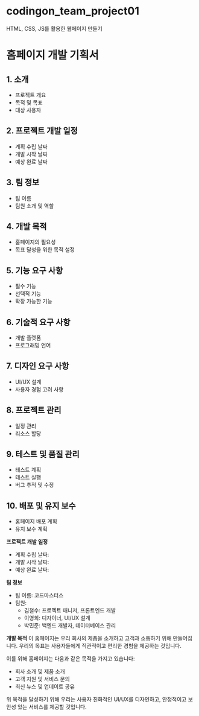 # codingon_team_project01
HTML, CSS, JS를 활용한 웹페이지 만들기

<!-- 기획서 들어갈 내용, 형식-->
# 홈페이지 개발 기획서

## 1. 소개
- 프로젝트 개요
- 목적 및 목표
- 대상 사용자

## 2. 프로젝트 개발 일정
- 계획 수립 날짜
- 개발 시작 날짜
- 예상 완료 날짜

## 3. 팀 정보
- 팀 이름
- 팀원 소개 및 역할

## 4. 개발 목적
- 홈페이지의 필요성
- 목표 달성을 위한 목적 설정

## 5. 기능 요구 사항
- 필수 기능
- 선택적 기능
- 확장 가능한 기능

## 6. 기술적 요구 사항
- 개발 플랫폼
- 프로그래밍 언어

## 7. 디자인 요구 사항
- UI/UX 설계
- 사용자 경험 고려 사항

## 8. 프로젝트 관리
- 일정 관리
- 리소스 할당

## 9. 테스트 및 품질 관리
- 테스트 계획
- 테스트 실행
- 버그 추적 및 수정

## 10. 배포 및 유지 보수
- 홈페이지 배포 계획
- 유지 보수 계획

**프로젝트 개발 일정**
- 계획 수립 날짜:
- 개발 시작 날짜:
- 예상 완료 날짜:

**팀 정보**
- 팀 이름: 코드마스터스
- 팀원:
  - 김철수: 프로젝트 매니저, 프론트엔드 개발
  - 이영희: 디자이너, UI/UX 설계
  - 박민준: 백엔드 개발자, 데이터베이스 관리

**개발 목적**
이 홈페이지는 우리 회사의 제품을 소개하고 고객과 소통하기 위해 만들어집니다. 우리의 목표는 사용자들에게 직관적이고 편리한 경험을 제공하는 것입니다.

이를 위해 홈페이지는 다음과 같은 목적을 가지고 있습니다:
- 회사 소개 및 제품 소개
- 고객 지원 및 서비스 문의
- 최신 뉴스 및 업데이트 공유

위 목적을 달성하기 위해 우리는 사용자 친화적인 UI/UX를 디자인하고, 안정적이고 보안성 있는 서비스를 제공할 것입니다.
